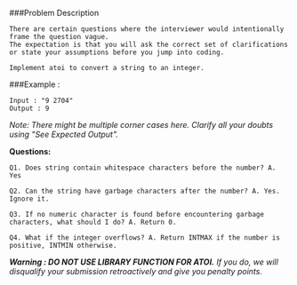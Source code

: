 ###Problem Description
```
There are certain questions where the interviewer would intentionally frame the question vague.
The expectation is that you will ask the correct set of clarifications or state your assumptions before you jump into coding.

Implement atoi to convert a string to an integer.
```
###Example :

```
Input : "9 2704"
Output : 9
```
<i>Note: There might be multiple corner cases here. Clarify all your doubts using "See Expected Output".</i>

<strong>Questions:</strong>

```
Q1. Does string contain whitespace characters before the number? A. Yes

Q2. Can the string have garbage characters after the number? A. Yes. Ignore it.

Q3. If no numeric character is found before encountering garbage characters, what should I do? A. Return 0.

Q4. What if the integer overflows? A. Return INTMAX if the number is positive, INTMIN otherwise.
```
<i><strong>Warning : DO NOT USE LIBRARY FUNCTION FOR ATOI.</strong> If you do, we will disqualify your submission retroactively and give you penalty points.</i>